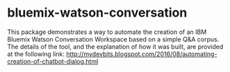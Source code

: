 # bluemix-watson-conversation
This package demonstrates a way to automate the creation of an IBM Bluemix Watson Conversation Workspace based on a simple Q&A corpus.  The details of the tool, and the explanation of how it was built, are provided at the following link: http://mydevbits.blogspot.com/2016/08/automating-creation-of-chatbot-dialog.html
